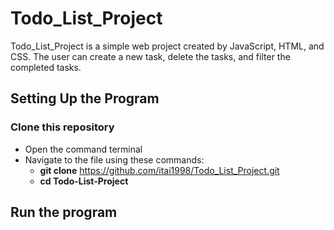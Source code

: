 # Todo_List_Project
Todo_List_Project is a simple web project created by JavaScript, HTML, and CSS. The user can create a new task, delete the tasks, and filter the completed tasks. 

## Setting Up the Program
### Clone this repository
- Open the command terminal
- Navigate to the file using these commands:
    - **git clone** https://github.com/itai1998/Todo_List_Project.git
    - **cd Todo-List-Project**

## Run the program

